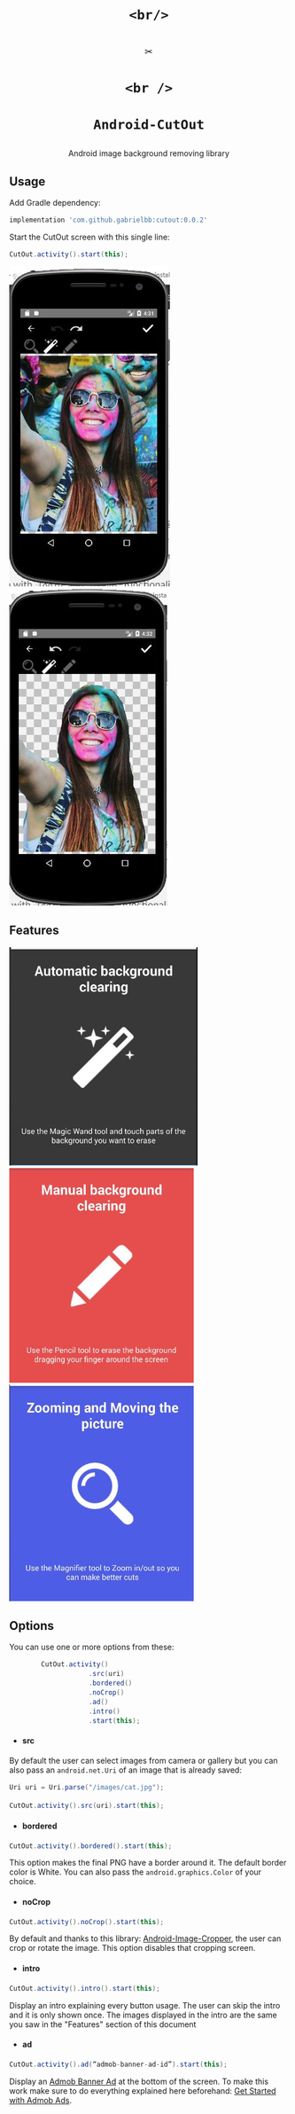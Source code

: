 <div align="center">

  <h1>

    <br/>

    ✂️

    <br />

    Android-CutOut

  </h1>

  Android image background removing library

</div>



## Usage

Add Gradle dependency:
```groovy
implementation 'com.github.gabrielbb:cutout:0.0.2'
```

Start the CutOut screen with this single line:

```java
CutOut.activity().start(this);
```


![image info](./images/CAPTURE.jpg) &nbsp; ![image info](./images/CAPTURE_2.jpg)


## Features

![image info](./images/Magic_Wand.jpg) &nbsp; ![image info](./images/Pencil.jpg) &nbsp; ![image info](./images/Zoom.jpg)

## Options

You can use one or more options from these:

```java
        CutOut.activity()
                    .src(uri)
                    .bordered()
                    .noCrop()
                    .ad()
                    .intro()
                    .start(this);
```

 - #### src

By default the user can select images from camera or gallery but you can also pass an `android.net.Uri` of an image that is already saved:

  ```java
Uri uri = Uri.parse("/images/cat.jpg");

CutOut.activity().src(uri).start(this);
```


 - #### bordered

  ```java
CutOut.activity().bordered().start(this);
```

This option makes the final PNG have a border around it. The default border color is White. You can also pass the `android.graphics.Color` of your choice.


 - #### noCrop

  ```java
CutOut.activity().noCrop().start(this);
```

By default and thanks to this library: [Android-Image-Cropper](https://github.com/ArthurHub/Android-Image-Cropper), the user can crop or rotate the image. This option disables that cropping screen.



 - #### intro

  ```java
CutOut.activity().intro().start(this);
```

Display an intro explaining every button usage. The user can skip the intro and it is only shown once. The images displayed in the intro are the same you saw in the "Features" section of this document



 - #### ad

  ```java
CutOut.activity().ad(“admob-banner-ad-id”).start(this);
```

Display an  [Admob Banner Ad](https://developers.google.com/admob/android/banner) at the bottom of the screen. To make this work make sure to do everything explained here beforehand: [Get Started with Admob Ads](https://developers.google.com/admob/android/quick-start).